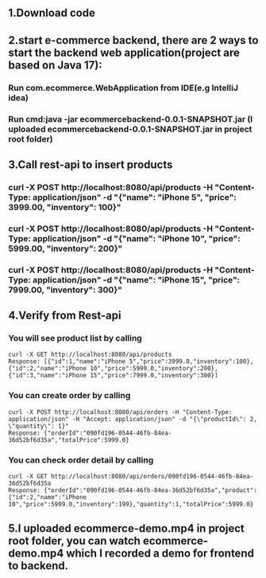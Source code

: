 ## 1.Download code

## 2.start e-commerce backend, there are 2 ways to start the backend web application(project are based on Java 17):
### Run com.ecommerce.WebApplication from IDE(e.g IntelliJ idea)
### Run cmd:java -jar ecommercebackend-0.0.1-SNAPSHOT.jar (I uploaded ecommercebackend-0.0.1-SNAPSHOT.jar in project root folder)

## 3.Call rest-api to insert products
### curl -X POST http://localhost:8080/api/products -H "Content-Type: application/json" -d "{\"name\": \"iPhone 5\", \"price\": 3999.00, \"inventory\": 100}"
### curl -X POST http://localhost:8080/api/products -H "Content-Type: application/json" -d "{\"name\": \"iPhone 10\", \"price\": 5999.00, \"inventory\": 200}"
### curl -X POST http://localhost:8080/api/products -H "Content-Type: application/json" -d "{\"name\": \"iPhone 15\", \"price\": 7999.00, \"inventory\": 300}"

## 4.Verify from Rest-api
### You will see product list by calling 
    curl -X GET http://localhost:8080/api/products
    Response: [{"id":1,"name":"iPhone 5","price":3999.0,"inventory":100},{"id":2,"name":"iPhone 10","price":5999.0,"inventory":200},{"id":3,"name":"iPhone 15","price":7999.0,"inventory":300}]
### You can create order by calling 
    curl -X POST http://localhost:8080/api/orders -H "Content-Type: application/json" -H "Accept: application/json" -d "{\"productId\": 2, \"quantity\": 1}"
    Response: {"orderId":"090fd196-0544-46fb-84ea-36d52bf6d35a","totalPrice":5999.0} 
### You can check order detail by calling
    curl -X GET http://localhost:8080/api/orders/090fd196-0544-46fb-84ea-36d52bf6d35a
    Response: {"orderId":"090fd196-0544-46fb-84ea-36d52bf6d35a","product":{"id":2,"name":"iPhone 10","price":5999.0,"inventory":199},"quantity":1,"totalPrice":5999.0}

## 5.I uploaded ecommerce-demo.mp4 in project root folder, you can watch ecommerce-demo.mp4 which I recorded a demo for frontend to backend.


